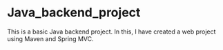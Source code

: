 # Java_backend_project
This is a basic Java backend project. In this, I have created a web project using Maven and Spring MVC. 
